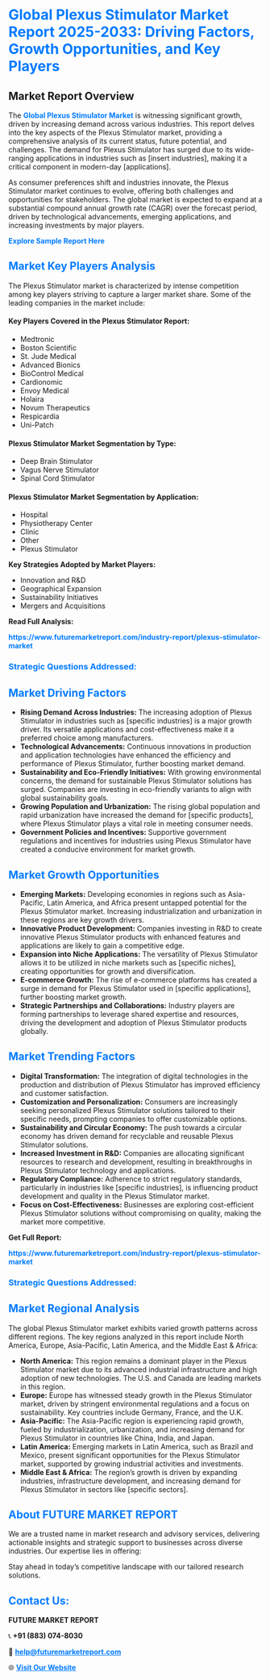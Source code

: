 <h1 style="color: #007BFF;">Global Plexus Stimulator Market Report 2025-2033: Driving Factors, Growth Opportunities, and Key Players</h1>

<section id="overview">
<h2>Market Report Overview</h2>
<p>The <a href="https://www.futuremarketreport.com/industry-report/plexus-stimulator-market" style="color: #007BFF; text-decoration: none;"><strong>Global Plexus Stimulator Market</strong></a> is witnessing significant growth, driven by increasing demand across various industries. This report delves into the key aspects of the Plexus Stimulator market, providing a comprehensive analysis of its current status, future potential, and challenges. The demand for Plexus Stimulator has surged due to its wide-ranging applications in industries such as [insert industries], making it a critical component in modern-day [applications].</p>
<p>As consumer preferences shift and industries innovate, the Plexus Stimulator market continues to evolve, offering both challenges and opportunities for stakeholders. The global market is expected to expand at a substantial compound annual growth rate (CAGR) over the forecast period, driven by technological advancements, emerging applications, and increasing investments by major players.</p>
</section>

<section id="overview">
<p><a href="https://www.futuremarketreport.com/request-sample/reportId=123956" style="color: #007BFF; text-decoration: none;"><strong>Explore Sample Report Here</strong></a></p>
</section>

<section id="key-players">
<h2 style="color: #007BFF;">Market Key Players Analysis</h2>
<p>The Plexus Stimulator market is characterized by intense competition among key players striving to capture a larger market share. Some of the leading companies in the market include:</p>
<h4>Key Players Covered in the Plexus Stimulator Report:</h4>
<ul><li>Medtronic</li><li>Boston Scientific</li><li>St. Jude Medical</li><li>Advanced Bionics</li><li>BioControl Medical</li><li>Cardionomic</li><li>Envoy Medical</li><li>Holaira</li><li>Novum Therapeutics</li><li>Respicardia</li><li>Uni-Patch</li></ul>
<h4>Plexus Stimulator Market Segmentation by Type:</h4>
<ul><li>Deep Brain Stimulator</li><li>Vagus Nerve Stimulator</li><li>Spinal Cord Stimulator</li></ul>

<h4>Plexus Stimulator Market Segmentation by Application:</h4>
<ul><li>Hospital</li><li>Physiotherapy Center</li><li>Clinic</li><li>Other</li><li>Plexus Stimulator</li></ul>
<p><strong>Key Strategies Adopted by Market Players:</strong></p>
<ul>
<li>Innovation and R&D</li>
<li>Geographical Expansion</li>
<li>Sustainability Initiatives</li>
<li>Mergers and Acquisitions</li>
</ul>
</section>

<section>
<p><strong>Read Full Analysis: </strong></p><a href="https://www.futuremarketreport.com/industry-report/plexus-stimulator-market" style="color: #007BFF; text-decoration: none;"><strong>https://www.futuremarketreport.com/industry-report/plexus-stimulator-market</strong></a>
<h3 style="color: #007BFF;">Strategic Questions Addressed:</h3>
</section>

<section id="driving-factors">
<h2 style="color: #007BFF;">Market Driving Factors</h2>
<ul>
<li><strong>Rising Demand Across Industries:</strong> The increasing adoption of Plexus Stimulator in industries such as [specific industries] is a major growth driver. Its versatile applications and cost-effectiveness make it a preferred choice among manufacturers.</li>
<li><strong>Technological Advancements:</strong> Continuous innovations in production and application technologies have enhanced the efficiency and performance of Plexus Stimulator, further boosting market demand.</li>
<li><strong>Sustainability and Eco-Friendly Initiatives:</strong> With growing environmental concerns, the demand for sustainable Plexus Stimulator solutions has surged. Companies are investing in eco-friendly variants to align with global sustainability goals.</li>
<li><strong>Growing Population and Urbanization:</strong> The rising global population and rapid urbanization have increased the demand for [specific products], where Plexus Stimulator plays a vital role in meeting consumer needs.</li>
<li><strong>Government Policies and Incentives:</strong> Supportive government regulations and incentives for industries using Plexus Stimulator have created a conducive environment for market growth.</li>
</ul>
</section>

<section id="growth-opportunities">
<h2 style="color: #007BFF;">Market Growth Opportunities</h2>
<ul>
<li><strong>Emerging Markets:</strong> Developing economies in regions such as Asia-Pacific, Latin America, and Africa present untapped potential for the Plexus Stimulator market. Increasing industrialization and urbanization in these regions are key growth drivers.</li>
<li><strong>Innovative Product Development:</strong> Companies investing in R&D to create innovative Plexus Stimulator products with enhanced features and applications are likely to gain a competitive edge.</li>
<li><strong>Expansion into Niche Applications:</strong> The versatility of Plexus Stimulator allows it to be utilized in niche markets such as [specific niches], creating opportunities for growth and diversification.</li>
<li><strong>E-commerce Growth:</strong> The rise of e-commerce platforms has created a surge in demand for Plexus Stimulator used in [specific applications], further boosting market growth.</li>
<li><strong>Strategic Partnerships and Collaborations:</strong> Industry players are forming partnerships to leverage shared expertise and resources, driving the development and adoption of Plexus Stimulator products globally.</li>
</ul>
</section>

<section id="trending-factors">
<h2 style="color: #007BFF;">Market Trending Factors</h2>
<ul>
<li><strong>Digital Transformation:</strong> The integration of digital technologies in the production and distribution of Plexus Stimulator has improved efficiency and customer satisfaction.</li>
<li><strong>Customization and Personalization:</strong> Consumers are increasingly seeking personalized Plexus Stimulator solutions tailored to their specific needs, prompting companies to offer customizable options.</li>
<li><strong>Sustainability and Circular Economy:</strong> The push towards a circular economy has driven demand for recyclable and reusable Plexus Stimulator solutions.</li>
<li><strong>Increased Investment in R&D:</strong> Companies are allocating significant resources to research and development, resulting in breakthroughs in Plexus Stimulator technology and applications.</li>
<li><strong>Regulatory Compliance:</strong> Adherence to strict regulatory standards, particularly in industries like [specific industries], is influencing product development and quality in the Plexus Stimulator market.</li>
<li><strong>Focus on Cost-Effectiveness:</strong> Businesses are exploring cost-efficient Plexus Stimulator solutions without compromising on quality, making the market more competitive.</li>
</ul>
</section>

<section>
<p><strong>Get Full Report: </strong></p><a href="https://www.futuremarketreport.com/industry-report/plexus-stimulator-market" style="color: #007BFF; text-decoration: none;"><strong>https://www.futuremarketreport.com/industry-report/plexus-stimulator-market</strong></a>
<h3 style="color: #007BFF;">Strategic Questions Addressed:</h3>
</section>


<section id="regional-analysis">
<h2 style="color: #007BFF;">Market Regional Analysis</h2>
<p>The global Plexus Stimulator market exhibits varied growth patterns across different regions. The key regions analyzed in this report include North America, Europe, Asia-Pacific, Latin America, and the Middle East & Africa:</p>
<ul>
<li><strong>North America:</strong> This region remains a dominant player in the Plexus Stimulator market due to its advanced industrial infrastructure and high adoption of new technologies. The U.S. and Canada are leading markets in this region.</li>
<li><strong>Europe:</strong> Europe has witnessed steady growth in the Plexus Stimulator market, driven by stringent environmental regulations and a focus on sustainability. Key countries include Germany, France, and the U.K.</li>
<li><strong>Asia-Pacific:</strong> The Asia-Pacific region is experiencing rapid growth, fueled by industrialization, urbanization, and increasing demand for Plexus Stimulator in countries like China, India, and Japan.</li>
<li><strong>Latin America:</strong> Emerging markets in Latin America, such as Brazil and Mexico, present significant opportunities for the Plexus Stimulator market, supported by growing industrial activities and investments.</li>
<li><strong>Middle East & Africa:</strong> The region’s growth is driven by expanding industries, infrastructure development, and increasing demand for Plexus Stimulator in sectors like [specific sectors].</li>
</ul>
</section>

<footer>
<h2 style="color: #007BFF;">About FUTURE MARKET REPORT</h2>
<p>We are a trusted name in market research and advisory services, delivering actionable insights and strategic support to businesses across diverse industries. Our expertise lies in offering:</p>

<p>Stay ahead in today’s competitive landscape with our tailored research solutions.</p>

<h2 style="color: #007BFF;">Contact Us:</h2>
<p><strong>FUTURE MARKET REPORT</strong></p>
<p>📞 <strong>+91 (883) 074-8030</strong></p>
<p>📧 <strong><a href="mailto:help@futuremarketreport.com" style="color: #007BFF;">help@futuremarketreport.com</a></strong></p>
<p>🌐 <strong><a href="https://www.futuremarketreport.com/" style="color: #007BFF;">Visit Our Website</a></strong></p>
</footer>